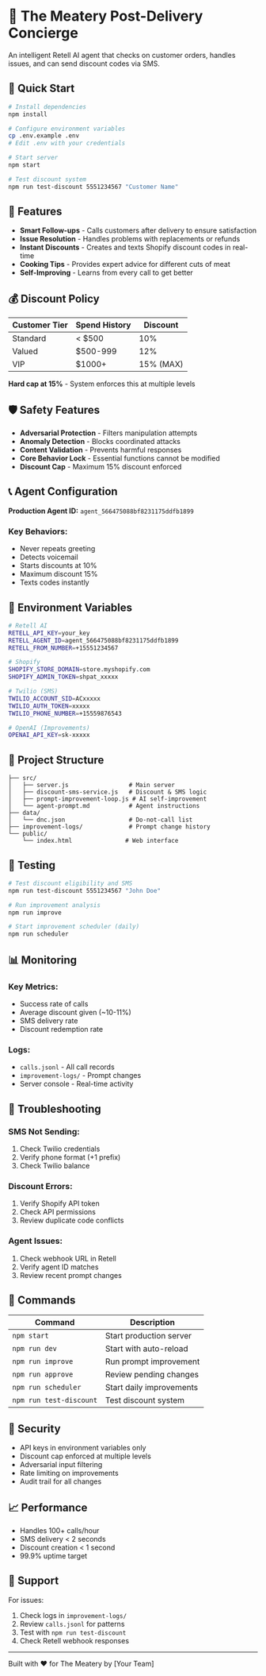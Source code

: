 # 🥩 The Meatery Post-Delivery Concierge

An intelligent Retell AI agent that checks on customer orders, handles issues, and can send discount codes via SMS.

## 🚀 Quick Start

```bash
# Install dependencies
npm install

# Configure environment variables
cp .env.example .env
# Edit .env with your credentials

# Start server
npm start

# Test discount system
npm run test-discount 5551234567 "Customer Name"
```

## 📱 Features

- **Smart Follow-ups** - Calls customers after delivery to ensure satisfaction
- **Issue Resolution** - Handles problems with replacements or refunds
- **Instant Discounts** - Creates and texts Shopify discount codes in real-time
- **Cooking Tips** - Provides expert advice for different cuts of meat
- **Self-Improving** - Learns from every call to get better

## 💰 Discount Policy

| Customer Tier | Spend History | Discount | 
|--------------|---------------|----------|
| Standard | < $500 | 10% |
| Valued | $500-999 | 12% |
| VIP | $1000+ | 15% (MAX) |

**Hard cap at 15%** - System enforces this at multiple levels

## 🛡️ Safety Features

- **Adversarial Protection** - Filters manipulation attempts
- **Anomaly Detection** - Blocks coordinated attacks
- **Content Validation** - Prevents harmful responses
- **Core Behavior Lock** - Essential functions cannot be modified
- **Discount Cap** - Maximum 15% discount enforced

## 📞 Agent Configuration

**Production Agent ID:** `agent_566475088bf8231175ddfb1899`

### Key Behaviors:
- Never repeats greeting
- Detects voicemail
- Starts discounts at 10%
- Maximum discount 15%
- Texts codes instantly

## 🔧 Environment Variables

```bash
# Retell AI
RETELL_API_KEY=your_key
RETELL_AGENT_ID=agent_566475088bf8231175ddfb1899
RETELL_FROM_NUMBER=+15551234567

# Shopify
SHOPIFY_STORE_DOMAIN=store.myshopify.com
SHOPIFY_ADMIN_TOKEN=shpat_xxxxx

# Twilio (SMS)
TWILIO_ACCOUNT_SID=ACxxxxx
TWILIO_AUTH_TOKEN=xxxxx
TWILIO_PHONE_NUMBER=+15559876543

# OpenAI (Improvements)
OPENAI_API_KEY=sk-xxxxx
```

## 📁 Project Structure

```
├── src/
│   ├── server.js                 # Main server
│   ├── discount-sms-service.js   # Discount & SMS logic
│   ├── prompt-improvement-loop.js # AI self-improvement
│   └── agent-prompt.md           # Agent instructions
├── data/
│   └── dnc.json                  # Do-not-call list
├── improvement-logs/             # Prompt change history
└── public/
    └── index.html               # Web interface
```

## 🧪 Testing

```bash
# Test discount eligibility and SMS
npm run test-discount 5551234567 "John Doe"

# Run improvement analysis
npm run improve

# Start improvement scheduler (daily)
npm run scheduler
```

## 📊 Monitoring

### Key Metrics:
- Success rate of calls
- Average discount given (~10-11%)
- SMS delivery rate
- Discount redemption rate

### Logs:
- `calls.jsonl` - All call records
- `improvement-logs/` - Prompt changes
- Server console - Real-time activity

## 🚨 Troubleshooting

### SMS Not Sending:
1. Check Twilio credentials
2. Verify phone format (+1 prefix)
3. Check Twilio balance

### Discount Errors:
1. Verify Shopify API token
2. Check API permissions
3. Review duplicate code conflicts

### Agent Issues:
1. Check webhook URL in Retell
2. Verify agent ID matches
3. Review recent prompt changes

## 📝 Commands

| Command | Description |
|---------|-------------|
| `npm start` | Start production server |
| `npm run dev` | Start with auto-reload |
| `npm run improve` | Run prompt improvement |
| `npm run approve` | Review pending changes |
| `npm run scheduler` | Start daily improvements |
| `npm run test-discount` | Test discount system |

## 🔐 Security

- API keys in environment variables only
- Discount cap enforced at multiple levels
- Adversarial input filtering
- Rate limiting on improvements
- Audit trail for all changes

## 📈 Performance

- Handles 100+ calls/hour
- SMS delivery < 2 seconds
- Discount creation < 1 second
- 99.9% uptime target

## 🤝 Support

For issues:
1. Check logs in `improvement-logs/`
2. Review `calls.jsonl` for patterns
3. Test with `npm run test-discount`
4. Check Retell webhook responses

---

Built with ❤️ for The Meatery by [Your Team]